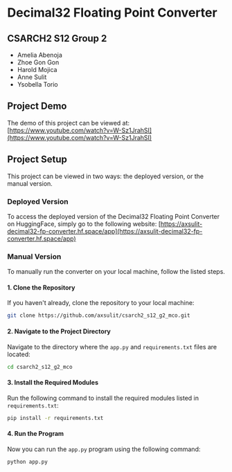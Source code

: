 # Decimal32 Floating Point Converter
## CSARCH2 S12 Group 2
- Amelia Abenoja
- Zhoe Gon Gon
- Harold Mojica
- Anne Sulit
- Ysobella Torio

## Project Demo
The demo of this project can be viewed at:
[https://www.youtube.com/watch?v=W-Sz1JrahSI](https://www.youtube.com/watch?v=W-Sz1JrahSI)

## Project Setup
This project can be viewed in two ways: the deployed version, or the manual version.

### Deployed Version
To access the deployed version of the Decimal32 Floating Point Converter on HuggingFace, simply go to the following website:
[https://axsulit-decimal32-fp-converter.hf.space/app](https://axsulit-decimal32-fp-converter.hf.space/app)

### Manual Version
To manually run the converter on your local machine, follow the listed steps.

#### 1. Clone the Repository
If you haven't already, clone the repository to your local machine:
```sh
git clone https://github.com/axsulit/csarch2_s12_g2_mco.git
```
#### 2. Navigate to the Project Directory
Navigate to the directory where the `app.py` and `requirements.txt` files are located:
```sh
cd csarch2_s12_g2_mco
```
#### 3. Install the Required Modules
Run the following command to install the required modules listed in `requirements.txt`:
```sh
pip install -r requirements.txt
```
#### 4. Run the Program
Now you can run the `app.py` program using the following command:
```sh
python app.py
```

